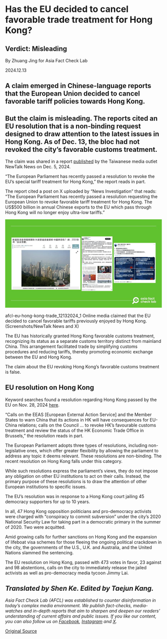 # Has the EU decided to cancel favorable trade treatment for Hong Kong?

## Verdict: Misleading

By Zhuang Jing for Asia Fact Check Lab

2024.12.13

## A claim emerged in Chinese-language reports that the European Union decided to cancel favorable tariff policies towards Hong Kong.

## But the claim is misleading. The reports cited an EU resolution that is a non-binding request designed to draw attention to the latest issues in Hong Kong. As of Dec. 13, the bloc had not revoked the city’s favorable customs treatment.

The claim was shared in a report [published](https://archive.ph/S8wLi) by the Taiwanese media outlet NewTalk News on Dec. 5, 2024.

“The European Parliament has recently passed a resolution to revoke the EU’s special tariff treatment for Hong Kong,” the report reads in part.

The report cited a post on X uploaded by “News Investigation” that reads: “The European Parliament has recently passed a resolution requesting the European Union to revoke favorable tariff treatment for Hong Kong. The US$500 billion in annual Chinese exports to the EU which pass through Hong Kong will no longer enjoy ultra-low tariffs.”

![Online media claimed that the EU decided to cancel favorable tariffs previously enjoyed by Hong Kong.](images/3IYHSO7X2RCJBOT2CHM2YG6GNQ.jpg)

afcl-eu-hong-kong-trade\_12132024\_1 Online media claimed that the EU decided to cancel favorable tariffs previously enjoyed by Hong Kong. (Screenshots/NewTalk News and X)

The EU has historically granted Hong Kong favorable customs treatment, recognizing its status as a separate customs territory distinct from mainland China. This arrangement facilitated trade by simplifying customs procedures and reducing tariffs, thereby promoting economic exchange between the EU and Hong Kong.

The claim about the EU revoking Hong Kong’s favorable customs treatment is false.

## EU resolution on Hong Kong

Keyword searches found a resolution regarding Hong Kong passed by the EU on Nov. 28, 2024 [here](https://www.europarl.europa.eu/doceo/document/TA-10-2024-0051_EN.html).

“Calls on the EEAS [European External Action Service] and the Member States to warn China that its actions in HK will have consequences for EU-China relations; calls on the Council … to revoke HK’s favourable customs treatment and review the status of the HK Economic Trade Office in Brussels,” the resolution reads in part.

The European Parliament adopts three types of resolutions, including non-legislative ones, which offer greater flexibility by allowing the parliament to address any topic it deems relevant. These resolutions are non-binding. The recent resolution on Hong Kong falls under this category.

While such resolutions express the parliament’s views, they do not impose any obligation on other EU institutions to act on their calls. Instead, the primary purpose of these resolutions is to draw the attention of other European institutions to specific issues.

The EU’s resolution was in response to a Hong Kong court jailing 45 democracy supporters for up to 10 years.

In all, 47 Hong Kong opposition politicians and pro-democracy activists were charged with “conspiracy to commit subversion” under the city’s 2020 National Security Law for taking part in a democratic primary in the summer of 2020. Two were acquitted.

Amid growing calls for further sanctions on Hong Kong and the expansion of lifeboat visa schemes for those fleeing the ongoing political crackdown in the city, the governments of the U.S., U.K. and Australia, and the United Nations slammed the sentencing.

The EU resolution on Hong Kong, passed with 473 votes in favor, 23 against and 98 abstentions, calls on the city to immediately release the jailed activists as well as pro-democracy media tycoon Jimmy Lai.

## *Translated by Shen Ke. Edited by Taejun Kang.*

*Asia Fact Check Lab (AFCL) was established to counter disinformation in today’s complex media environment. We publish fact-checks, media-watches and in-depth reports that aim to sharpen and deepen our readers’ understanding of current affairs and public issues. If you like our content, you can also follow us on* [*Facebook*](https://www.facebook.com/asiafactchecklabcn)*,* [*Instagram*](https://www.instagram.com/asiafactchecklab/) *and* [*X*](https://twitter.com/AFCL_eng)*.*



[Original Source](https://www.rfa.org/english/factcheck/2024/12/13/afcl-eu-hong-kong-trade/)